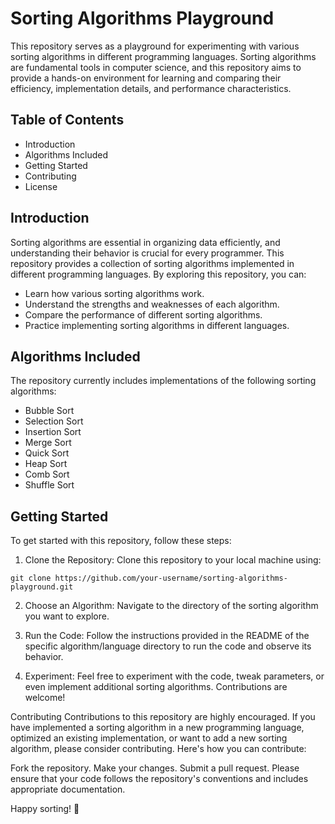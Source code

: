 # Sorting Algorithms Playground

This repository serves as a playground for experimenting with various sorting algorithms in different programming languages. Sorting
algorithms are fundamental tools in computer science, and this repository aims to provide a hands-on environment for learning and
comparing their efficiency, implementation details, and performance characteristics.

## Table of Contents

* Introduction
* Algorithms Included
* Getting Started
* Contributing
* License

## Introduction

Sorting algorithms are essential in organizing data efficiently, and understanding their behavior is crucial for every programmer. This
repository provides a collection of sorting algorithms implemented in different programming languages. By exploring this repository,
you can:

* Learn how various sorting algorithms work.
* Understand the strengths and weaknesses of each algorithm.
* Compare the performance of different sorting algorithms.
* Practice implementing sorting algorithms in different languages.

## Algorithms Included

The repository currently includes implementations of the following sorting algorithms:

* Bubble Sort
* Selection Sort
* Insertion Sort
* Merge Sort
* Quick Sort
* Heap Sort
* Comb Sort
* Shuffle Sort

## Getting Started

To get started with this repository, follow these steps:

1. Clone the Repository: Clone this repository to your local machine using:

```agsl
git clone https://github.com/your-username/sorting-algorithms-playground.git
```

2. Choose an Algorithm: Navigate to the directory of the sorting algorithm you want to explore.

3. Run the Code: Follow the instructions provided in the README of the specific algorithm/language directory to run the code and
   observe
   its behavior.

4. Experiment: Feel free to experiment with the code, tweak parameters, or even implement additional sorting algorithms. Contributions
   are
   welcome!

Contributing
Contributions to this repository are highly encouraged. If you have implemented a sorting algorithm in a new programming language,
optimized an existing implementation, or want to add a new sorting algorithm, please consider contributing. Here's how you can
contribute:

Fork the repository.
Make your changes.
Submit a pull request.
Please ensure that your code follows the repository's conventions and includes appropriate documentation.

Happy sorting! 🚀
